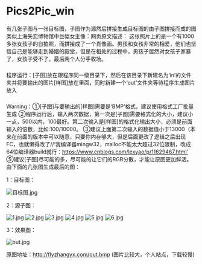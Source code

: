 # Pics2Pic_win
有几张子图与一张目标图，子图作为源然后拼接生成目标图的由子图拼接而成的图
类似上海失恋博物馆中巨幅女主像：网页原文描述：
这张照片上的是一个有1000多张女孩子的自拍照，而拼接成了一个肖像画。男孩和女孩非常的相爱，他们也坚信自己是能够走到婚姻的殿堂，但是在相处的过程中，男孩子居然对女孩子家暴了，女孩子受不了，最后两个人分手收场。


###
程序运行：[子图]放在跟程序同一级目录下，然后在该目录下新建名为‘in’的文件夹并将要输出的图片[样图]放在里面，同时新建一个‘out’文件夹等待程序生成图片放入
###
Warning：①[子图]与要输出的[样图]需要是‘BMP’格式，建议使用格式工厂批量生成
         ②程序运行后，输入两次数据，第一次是[子图]需要格式化的大小，建议小一点，500以内，100最好。第二次输入是[样图]的格式化输出大小，必须是前面输入的倍数，比如:100/10000。
         ③建议上面第二次输入的数据值小于13000（本来在前面的版本中可以随意，只要你内存够大，但是后面更改了逻辑之后出现FC，也就懒得改了//‘我编译器mingw32，malloc不能太大超过32位限制，改成64位编译器build就行：https://www.cnblogs.com/lexyao/p/11629467.html’
         ⑤建议[子图]尽可能的多，尽可能的让它们的RGB分散，才能让原图更加鲜活。
由下面的几张图生成最后的图：

1：目标图：

![目标图.jpg](http://pic.flyzhangyx.com/input.bmp)

2：源子图：

![1.jpg](http://pic.flyzhangyx.com/IMG_20200310_153914~1.bmp) ![2.jpg](http://pic.flyzhangyx.com/hdImg_6a2001b3089c3c52cb6918cd142252bb15848601546.bmp) ![3.jpg](http://pic.flyzhangyx.com/https___img01_sogoucdn_com_app_a_200678_148163351.bmp) ![4.jpg](http://pic.flyzhangyx.com/psbe.bmp) ![5.jpg](http://pic.flyzhangyx.com/psbe%20%281%29.bmp) ![6.jpg](http://pic.flyzhangyx.com/psbe%20%281%291.bmp)

3：效果图：

![out.jpg](http://pic.flyzhangyx.com/out.jpg)

原图地址：http://flyzhangyx.com/out.bmp  (图片比较大，个人站点，下载较慢)
